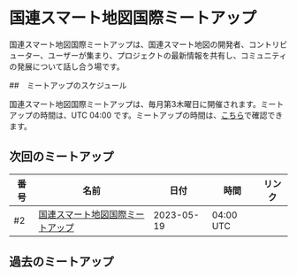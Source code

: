 # 国連スマート地図国際ミートアップ

国連スマート地図国際ミートアップは、国連スマート地図の開発者、コントリビューター、ユーザーが集まり、プロジェクトの最新情報を共有し、コミュニティの発展について話し合う場です。

##　ミートアップのスケジュール

国連スマート地図国際ミートアップは、毎月第3木曜日に開催されます。ミートアップの時間は、UTC 04:00 です。ミートアップの時間は、[こちら](https://www.timeanddate.com/worldclock/fixedtime.html?msg=UN+Smart+Maps+International+Meetup&iso=20230520T04&p1=1440&ah=1)で確認できます。

## 次回のミートアップ

|番号|名前|日付|時間|リンク|
|-------|------|------|------|------|
#2 | [国連スマート地図国際ミートアップ](./2023-05.md) | 2023-05-19 | 04:00 UTC |

## 過去のミートアップ


